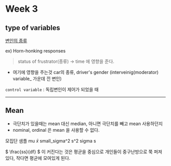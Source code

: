 # Week 3



## type of variables
[변인의 종류](http://commres.net/wiki/types_of_variables?s[]=moderator)

ex) Horn-honking responses
> status of frustrator(종류) -> time 에 영향을 준다.

+ 여기에 영향을 주는것 car의 종류, driver's gender   (interveinig(moderator) variable_ 가운데 낀 변인)

`control variable` : 독립변인이 제어가 되었을 때

--------------
## Mean

+ 극단치가 있을때는 mean 대신 median, 아니면 극단치를 빼고 mean 사용하던지
+ nominal, ordinal 은 mean 을 사용할 수 없다.

 모집단            샘플
 mu           $\bar{x}$
 small_sigma^2    s^2
 sigma              s
 
 $ \frac{ss}{df} $ 이 커진다는 것은 평균을 중심으로 개인들이 중구난방으로 쭉 퍼져있다, 작다면 평균에 모여있게 된다.
  
